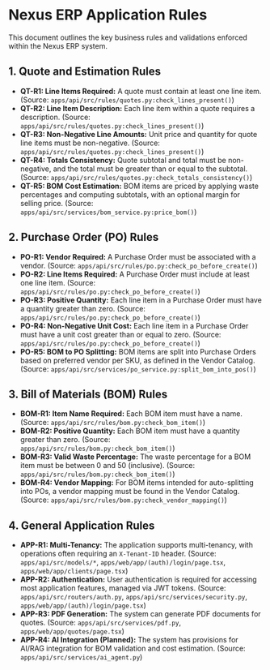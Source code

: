 # Nexus ERP Application Rules

This document outlines the key business rules and validations enforced within the Nexus ERP system.

## 1. Quote and Estimation Rules

*   **QT-R1: Line Items Required:** A quote must contain at least one line item. (Source: `apps/api/src/rules/quotes.py:check_lines_present()`)
*   **QT-R2: Line Item Description:** Each line item within a quote requires a description. (Source: `apps/api/src/rules/quotes.py:check_lines_present()`)
*   **QT-R3: Non-Negative Line Amounts:** Unit price and quantity for quote line items must be non-negative. (Source: `apps/api/src/rules/quotes.py:check_lines_present()`)
*   **QT-R4: Totals Consistency:** Quote subtotal and total must be non-negative, and the total must be greater than or equal to the subtotal. (Source: `apps/api/src/rules/quotes.py:check_totals_consistency()`)
*   **QT-R5: BOM Cost Estimation:** BOM items are priced by applying waste percentages and computing subtotals, with an optional margin for selling price. (Source: `apps/api/src/services/bom_service.py:price_bom()`)

## 2. Purchase Order (PO) Rules

*   **PO-R1: Vendor Required:** A Purchase Order must be associated with a vendor. (Source: `apps/api/src/rules/po.py:check_po_before_create()`)
*   **PO-R2: Line Items Required:** A Purchase Order must include at least one line item. (Source: `apps/api/src/rules/po.py:check_po_before_create()`)
*   **PO-R3: Positive Quantity:** Each line item in a Purchase Order must have a quantity greater than zero. (Source: `apps/api/src/rules/po.py:check_po_before_create()`)
*   **PO-R4: Non-Negative Unit Cost:** Each line item in a Purchase Order must have a unit cost greater than or equal to zero. (Source: `apps/api/src/rules/po.py:check_po_before_create()`)
*   **PO-R5: BOM to PO Splitting:** BOM items are split into Purchase Orders based on preferred vendor per SKU, as defined in the Vendor Catalog. (Source: `apps/api/src/services/po_service.py:split_bom_into_pos()`)

## 3. Bill of Materials (BOM) Rules

*   **BOM-R1: Item Name Required:** Each BOM item must have a name. (Source: `apps/api/src/rules/bom.py:check_bom_item()`)
*   **BOM-R2: Positive Quantity:** Each BOM item must have a quantity greater than zero. (Source: `apps/api/src/rules/bom.py:check_bom_item()`)
*   **BOM-R3: Valid Waste Percentage:** The waste percentage for a BOM item must be between 0 and 50 (inclusive). (Source: `apps/api/src/rules/bom.py:check_bom_item()`)
*   **BOM-R4: Vendor Mapping:** For BOM items intended for auto-splitting into POs, a vendor mapping must be found in the Vendor Catalog. (Source: `apps/api/src/rules/bom.py:check_vendor_mapping()`)

## 4. General Application Rules

*   **APP-R1: Multi-Tenancy:** The application supports multi-tenancy, with operations often requiring an `X-Tenant-ID` header. (Source: `apps/api/src/models/*`, `apps/web/app/(auth)/login/page.tsx`, `apps/web/app/clients/page.tsx`)
*   **APP-R2: Authentication:** User authentication is required for accessing most application features, managed via JWT tokens. (Source: `apps/api/src/routers/auth.py`, `apps/api/src/services/security.py`, `apps/web/app/(auth)/login/page.tsx`)
*   **APP-R3: PDF Generation:** The system can generate PDF documents for quotes. (Source: `apps/api/src/services/pdf.py`, `apps/web/app/quotes/page.tsx`)
*   **APP-R4: AI Integration (Planned):** The system has provisions for AI/RAG integration for BOM validation and cost estimation. (Source: `apps/api/src/services/ai_agent.py`)
